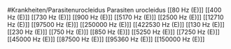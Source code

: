 #Krankheiten/Parasitenurocleidus
Parasiten urocleidus
[[80 Hz (E)]]
[[400 Hz (E)]]
[[730 Hz (E)]]
[[900 Hz (E)]]
[[5170 Hz (E)]]
[[2500 Hz (E)]]
[[12710 Hz (E)]]
[[97500 Hz (E)]]
[[250000 Hz (E)]]
[[422530 Hz (E)]]
[[130 Hz (E)]]
[[230 Hz (E)]]
[[750 Hz (E)]]
[[850 Hz (E)]]
[[5250 Hz (E)]]
[[7250 Hz (E)]]
[[45000 Hz (E)]]
[[87500 Hz (E)]]
[[95360 Hz (E)]]
[[150000 Hz (E)]]